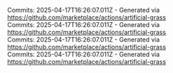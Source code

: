 Commits: 2025-04-17T16:26:07.011Z - Generated via https://github.com/marketplace/actions/artificial-grass
<br>
Commits: 2025-04-17T16:26:07.011Z - Generated via https://github.com/marketplace/actions/artificial-grass
<br>
Commits: 2025-04-17T16:26:07.011Z - Generated via https://github.com/marketplace/actions/artificial-grass
<br>
Commits: 2025-04-17T16:26:07.011Z - Generated via https://github.com/marketplace/actions/artificial-grass
<br>
